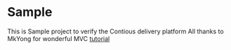 # Sample
This is Sample project to verify the Contious delivery platform 
All thanks to MkYong for wonderful MVC [tutorial](http://www.mkyong.com/spring3/spring-3-mvc-hello-world-example/)
